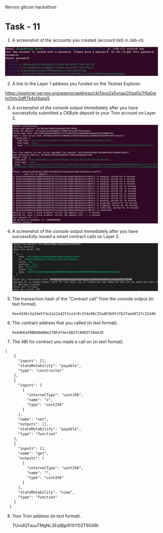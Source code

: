 Nervos gitcoin hackathon

# Task - 11

1. A screenshot of the accounts you created (account list) in ckb-cli.

<img src="account.png">

2. A link to the Layer 1 address you funded on the Testnet Explorer.

https://explorer.nervos.org/aggron/address/ckt1qyq2s5ynae20gq0s7r6a0whr0nty2dff7k4sf4wpj5

3. A screenshot of the console output immediately after you have successfully submitted a CKByte deposit to your Tron account on Layer 2.

   <img src="deposit.png">

4. A screenshot of the console output immediately after you have successfully issued a smart contract calls on Layer 2.

   <img src="call.png">

5. The transaction hash of the "Contract call" from the console output (in text format).

   `0xe4438c3a24e5f3e2a12a42f3ca3c0c154e98c25a463b9f1fb37aad4727c31440`

6. The contract address that you called (in text format).

   `0xA966aFBBDd0A08e27BF47dec0837CA902f384e28`

7. The ABI for contract you made a call on (in text format).

```
[
    {
      "inputs": [],
      "stateMutability": "payable",
      "type": "constructor"
    },
    {
      "inputs": [
        {
          "internalType": "uint256",
          "name": "x",
          "type": "uint256"
        }
      ],
      "name": "set",
      "outputs": [],
      "stateMutability": "payable",
      "type": "function"
    },
    {
      "inputs": [],
      "name": "get",
      "outputs": [
        {
          "internalType": "uint256",
          "name": "",
          "type": "uint256"
        }
      ],
      "stateMutability": "view",
      "type": "function"
    }
  ]
```

8. Your Tron address (in text format).

   TUvidQTauuTMgNL3EqtBjp81XYDZT9GX8t

